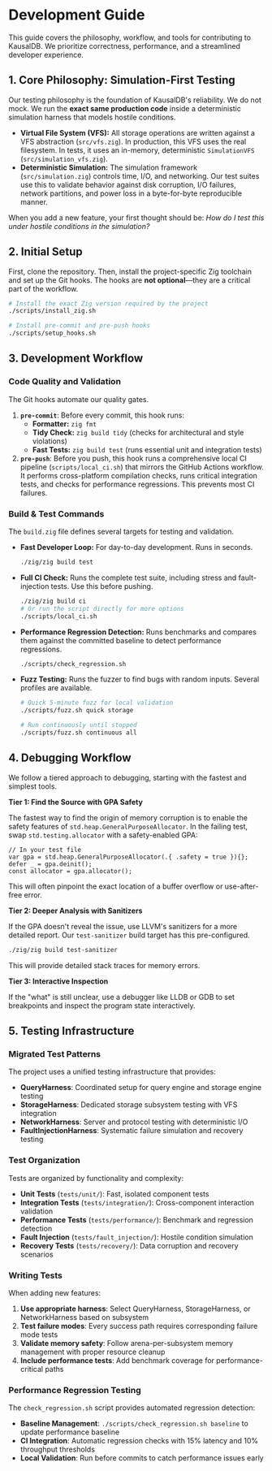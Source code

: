 # Development Guide

This guide covers the philosophy, workflow, and tools for contributing to KausalDB. We prioritize correctness, performance, and a streamlined developer experience.

## 1. Core Philosophy: Simulation-First Testing

Our testing philosophy is the foundation of KausalDB's reliability. We do not mock. We run the **exact same production code** inside a deterministic simulation harness that models hostile conditions.

- **Virtual File System (VFS):** All storage operations are written against a VFS abstraction (`src/vfs.zig`). In production, this VFS uses the real filesystem. In tests, it uses an in-memory, deterministic `SimulationVFS` (`src/simulation_vfs.zig`).
- **Deterministic Simulation:** The simulation framework (`src/simulation.zig`) controls time, I/O, and networking. Our test suites use this to validate behavior against disk corruption, I/O failures, network partitions, and power loss in a byte-for-byte reproducible manner.

When you add a new feature, your first thought should be: _How do I test this under hostile conditions in the simulation?_

## 2. Initial Setup

First, clone the repository. Then, install the project-specific Zig toolchain and set up the Git hooks. The hooks are **not optional**—they are a critical part of the workflow.

```bash
# Install the exact Zig version required by the project
./scripts/install_zig.sh

# Install pre-commit and pre-push hooks
./scripts/setup_hooks.sh
```

## 3. Development Workflow

### Code Quality and Validation

The Git hooks automate our quality gates.

1.  **`pre-commit`**: Before every commit, this hook runs:
    - **Formatter:** `zig fmt`
    - **Tidy Check:** `zig build tidy` (checks for architectural and style violations)
    - **Fast Tests:** `zig build test` (runs essential unit and integration tests)
2.  **`pre-push`**: Before you push, this hook runs a comprehensive local CI pipeline (`scripts/local_ci.sh`) that mirrors the GitHub Actions workflow. It performs cross-platform compilation checks, runs critical integration tests, and checks for performance regressions. This prevents most CI failures.

### Build & Test Commands

The `build.zig` file defines several targets for testing and validation.

- **Fast Developer Loop:** For day-to-day development. Runs in seconds.
  ```bash
  ./zig/zig build test
  ```
- **Full CI Check:** Runs the complete test suite, including stress and fault-injection tests. Use this before pushing.
  ```bash
  ./zig/zig build ci
  # Or run the script directly for more options
  ./scripts/local_ci.sh
  ```
- **Performance Regression Detection:** Runs benchmarks and compares them against the committed baseline to detect performance regressions.
  ```bash
  ./scripts/check_regression.sh
  ```
- **Fuzz Testing:** Runs the fuzzer to find bugs with random inputs. Several profiles are available.

  ```bash
  # Quick 5-minute fuzz for local validation
  ./scripts/fuzz.sh quick storage

  # Run continuously until stopped
  ./scripts/fuzz.sh continuous all
  ```

## 4. Debugging Workflow

We follow a tiered approach to debugging, starting with the fastest and simplest tools.

**Tier 1: Find the Source with GPA Safety**

The fastest way to find the origin of memory corruption is to enable the safety features of `std.heap.GeneralPurposeAllocator`. In the failing test, swap `std.testing.allocator` with a safety-enabled GPA:

```zig
// In your test file
var gpa = std.heap.GeneralPurposeAllocator(.{ .safety = true }){};
defer _ = gpa.deinit();
const allocator = gpa.allocator();
```

This will often pinpoint the exact location of a buffer overflow or use-after-free error.

**Tier 2: Deeper Analysis with Sanitizers**

If the GPA doesn't reveal the issue, use LLVM's sanitizers for a more detailed report. Our `test-sanitizer` build target has this pre-configured.

```bash
./zig/zig build test-sanitizer
```

This will provide detailed stack traces for memory errors.

**Tier 3: Interactive Inspection**

If the "what" is still unclear, use a debugger like LLDB or GDB to set breakpoints and inspect the program state interactively.

## 5. Testing Infrastructure

### Migrated Test Patterns

The project uses a unified testing infrastructure that provides:

- **QueryHarness**: Coordinated setup for query engine and storage engine testing
- **StorageHarness**: Dedicated storage subsystem testing with VFS integration
- **NetworkHarness**: Server and protocol testing with deterministic I/O
- **FaultInjectionHarness**: Systematic failure simulation and recovery testing

### Test Organization

Tests are organized by functionality and complexity:

- **Unit Tests** (`tests/unit/`): Fast, isolated component tests
- **Integration Tests** (`tests/integration/`): Cross-component interaction validation
- **Performance Tests** (`tests/performance/`): Benchmark and regression detection
- **Fault Injection** (`tests/fault_injection/`): Hostile condition simulation
- **Recovery Tests** (`tests/recovery/`): Data corruption and recovery scenarios

### Writing Tests

When adding new features:

1.  **Use appropriate harness**: Select QueryHarness, StorageHarness, or NetworkHarness based on subsystem
2.  **Test failure modes**: Every success path requires corresponding failure mode tests
3.  **Validate memory safety**: Follow arena-per-subsystem memory management with proper resource cleanup
4.  **Include performance tests**: Add benchmark coverage for performance-critical paths

### Performance Regression Testing

The `check_regression.sh` script provides automated regression detection:

- **Baseline Management**: `./scripts/check_regression.sh baseline` to update performance baseline
- **CI Integration**: Automatic regression checks with 15% latency and 10% throughput thresholds
- **Local Validation**: Run before commits to catch performance issues early

